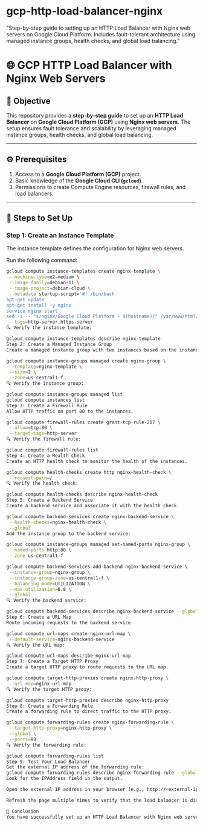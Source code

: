 # gcp-http-load-balancer-nginx
"Step-by-step guide to setting up an HTTP Load Balancer with Nginx web servers on Google Cloud Platform. Includes fault-tolerant architecture using managed instance groups, health checks, and global load balancing."

# 🌐 GCP HTTP Load Balancer with Nginx Web Servers

## 📝 Objective
This repository provides a **step-by-step guide** to set up an **HTTP Load Balancer** on **Google Cloud Platform (GCP)** using **Nginx web servers**. The setup ensures fault tolerance and scalability by leveraging managed instance groups, health checks, and global load balancing.

---

## ⚙️ Prerequisites
1. Access to a **Google Cloud Platform (GCP)** project.
2. Basic knowledge of the **Google Cloud CLI (`gcloud`)**.
3. Permissions to create Compute Engine resources, firewall rules, and load balancers.

---

## 🚀 Steps to Set Up

### **Step 1: Create an Instance Template**
The instance template defines the configuration for Nginx web servers.

Run the following command:

```bash
gcloud compute instance-templates create nginx-template \
 --machine-type=e2-medium \
 --image-family=debian-11 \
 --image-project=debian-cloud \
 --metadata startup-script='#! /bin/bash
apt-get update
apt-get install -y nginx
service nginx start
sed -i -- "s/nginx/Google Cloud Platform - $(hostname)/" /var/www/html/index.nginx-debian.html' \
 --tags=http-server,https-server
🔍 Verify the instance template:

gcloud compute instance-templates describe nginx-template
Step 2: Create a Managed Instance Group
Create a managed instance group with two instances based on the instance template.

gcloud compute instance-groups managed create nginx-group \
 --template=nginx-template \
 --size=2 \
 --zone=us-central1-f
🔍 Verify the instance group:

gcloud compute instance-groups managed list
gcloud compute instances list
Step 3: Create a Firewall Rule
Allow HTTP traffic on port 80 to the instances.

gcloud compute firewall-rules create grant-tcp-rule-207 \
 --allow=tcp:80 \
 --target-tags=http-server
🔍 Verify the firewall rule:

gcloud compute firewall-rules list
Step 4: Create a Health Check
Create an HTTP health check to monitor the health of the instances.

gcloud compute health-checks create http nginx-health-check \
 --request-path=/
🔍 Verify the health check:

gcloud compute health-checks describe nginx-health-check
Step 5: Create a Backend Service
Create a backend service and associate it with the health check.

gcloud compute backend-services create nginx-backend-service \
 --health-checks=nginx-health-check \
 --global
Add the instance group to the backend service:

gcloud compute instance-groups managed set-named-ports nginx-group \
 --named-ports http:80 \
 --zone us-central1-f

gcloud compute backend-services add-backend nginx-backend-service \
 --instance-group=nginx-group \
 --instance-group-zone=us-central1-f \
 --balancing-mode=UTILIZATION \
 --max-utilization=0.8 \
 --global
🔍 Verify the backend service:

gcloud compute backend-services describe nginx-backend-service --global
Step 6: Create a URL Map
Route incoming requests to the backend service.

gcloud compute url-maps create nginx-url-map \
 --default-service=nginx-backend-service
🔍 Verify the URL map:

gcloud compute url-maps describe nginx-url-map
Step 7: Create a Target HTTP Proxy
Create a target HTTP proxy to route requests to the URL map.

gcloud compute target-http-proxies create nginx-http-proxy \
 --url-map=nginx-url-map
🔍 Verify the target HTTP proxy:

gcloud compute target-http-proxies describe nginx-http-proxy
Step 8: Create a Forwarding Rule
Create a forwarding rule to direct traffic to the HTTP proxy.

gcloud compute forwarding-rules create nginx-forwarding-rule \
 --target-http-proxy=nginx-http-proxy \
 --global \
 --ports=80
🔍 Verify the forwarding rule:

gcloud compute forwarding-rules list
Step 9: Test Your Load Balancer
Get the external IP address of the forwarding rule:
gcloud compute forwarding-rules describe nginx-forwarding-rule --global
Look for the IPAddress field in the output.

Open the external IP address in your browser (e.g., http://<external-ip>). You should see the Nginx welcome page with the hostname of one of the instances.

Refresh the page multiple times to verify that the load balancer is distributing traffic between the two instances.

🎉 Conclusion
You have successfully set up an HTTP Load Balancer with Nginx web servers on Google Cloud Platform. This setup ensures fault tolerance and scalability for handling web traffic.
